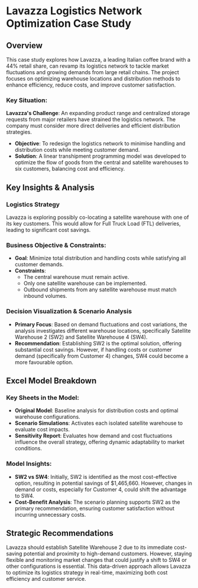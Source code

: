 # Lavazza Logistics Network Optimization Case Study

## Overview
This case study explores how Lavazza, a leading Italian coffee brand with a 44% retail share, can revamp its logistics network to tackle market fluctuations and growing demands from large retail chains. The project focuses on optimizing warehouse locations and distribution methods to enhance efficiency, reduce costs, and improve customer satisfaction.

### Key Situation:
**Lavazza's Challenge**: An expanding product range and centralized storage requests from major retailers have strained the logistics network. The company must consider more direct deliveries and efficient distribution strategies.
- **Objective**: To redesign the logistics network to minimise handling and distribution costs while meeting customer demand.
- **Solution**: A linear transhipment programming model was developed to optimize the flow of goods from the central and satellite warehouses to six customers, balancing cost and efficiency.

## Key Insights & Analysis
### Logistics Strategy
Lavazza is exploring possibly co-locating a satellite warehouse with one of its key customers. This would allow for Full Truck Load (FTL) deliveries, leading to significant cost savings.

### Business Objective & Constraints:
- **Goal**: Minimize total distribution and handling costs while satisfying all customer demands.
- **Constraints**:
  - The central warehouse must remain active.
  - Only one satellite warehouse can be implemented.
  - Outbound shipments from any satellite warehouse must match inbound volumes.

### Decision Visualization & Scenario Analysis
- **Primary Focus**: Based on demand fluctuations and cost variations, the analysis investigates different warehouse locations, specifically Satellite Warehouse 2 (SW2) and Satellite Warehouse 4 (SW4).
- **Recommendation**: Establishing SW2 is the optimal solution, offering substantial cost savings. However, if handling costs or customer demand (specifically from Customer 4) changes, SW4 could become a more favourable option.

## Excel Model Breakdown
### Key Sheets in the Model:
- **Original Model**: Baseline analysis for distribution costs and optimal warehouse configurations.
- **Scenario Simulations**: Activates each isolated satellite warehouse to evaluate cost impacts.
- **Sensitivity Report**: Evaluates how demand and cost fluctuations influence the overall strategy, offering dynamic adaptability to market conditions.

### Model Insights:
- **SW2 vs SW4**: Initially, SW2 is identified as the most cost-effective option, resulting in potential savings of $1,465,660. However, changes in demand or costs, especially for Customer 4, could shift the advantage to SW4.
- **Cost-Benefit Analysis**: The scenario planning supports SW2 as the primary recommendation, ensuring customer satisfaction without incurring unnecessary costs.

## Strategic Recommendations
Lavazza should establish Satellite Warehouse 2 due to its immediate cost-saving potential and proximity to high-demand customers. However, staying flexible and monitoring market changes that could justify a shift to SW4 or other configurations is essential. This data-driven approach allows Lavazza to optimize its logistics strategy in real-time, maximizing both cost efficiency and customer service.
